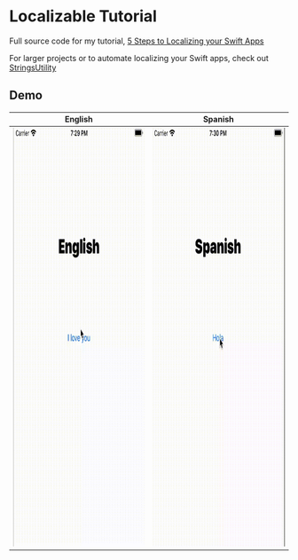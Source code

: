 # Localizable Tutorial 
Full source code for my tutorial, [5 Steps to Localizing your Swift Apps](https://medium.com/@samuelfolledo/5-steps-to-localizing-your-swift-apps-36c76e9700f7)

For larger projects or to automate localizing your Swift apps, check out [StringsUtility](https://github.com/SamuelFolledo/StringsUtility)

## Demo
__English__             |  __Spanish__
:-------------------------:|:-------------------------:
<img src="https://github.com/SamuelFolledo/LocalizableTutorial/blob/master/static/gifs/englishTest.gif" width="428" height="755">  |  <img src="https://github.com/SamuelFolledo/LocalizableTutorial/blob/master/static/gifs/spanishTest.gif" width="428" height="755">
